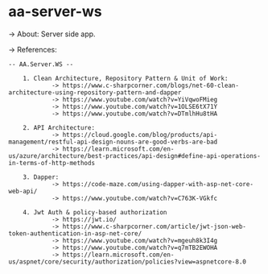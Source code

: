 # aa-server-ws

-> About: Server side app.

-> References:

	-- AA.Server.WS --
	
		1. Clean Architecture, Repository Pattern & Unit of Work: 
				-> https://www.c-sharpcorner.com/blogs/net-60-clean-architecture-using-repository-pattern-and-dapper
				-> https://www.youtube.com/watch?v=YiVqwoFMieg
				-> https://www.youtube.com/watch?v=1OLSE6tX71Y
				-> https://www.youtube.com/watch?v=DTmlhHu8tHA
				
		2. API Architecture:
				-> https://cloud.google.com/blog/products/api-management/restful-api-design-nouns-are-good-verbs-are-bad
				-> https://learn.microsoft.com/en-us/azure/architecture/best-practices/api-design#define-api-operations-in-terms-of-http-methods
				
		3. Dapper:
				-> https://code-maze.com/using-dapper-with-asp-net-core-web-api/
				-> https://www.youtube.com/watch?v=C763K-VGkfc
		
		4. Jwt Auth & policy-based authorization
				-> https://jwt.io/
				-> https://www.c-sharpcorner.com/article/jwt-json-web-token-authentication-in-asp-net-core/
				-> https://www.youtube.com/watch?v=mgeuh8k3I4g
				-> https://www.youtube.com/watch?v=q7mTB2EWOHA
				-> https://learn.microsoft.com/en-us/aspnet/core/security/authorization/policies?view=aspnetcore-8.0